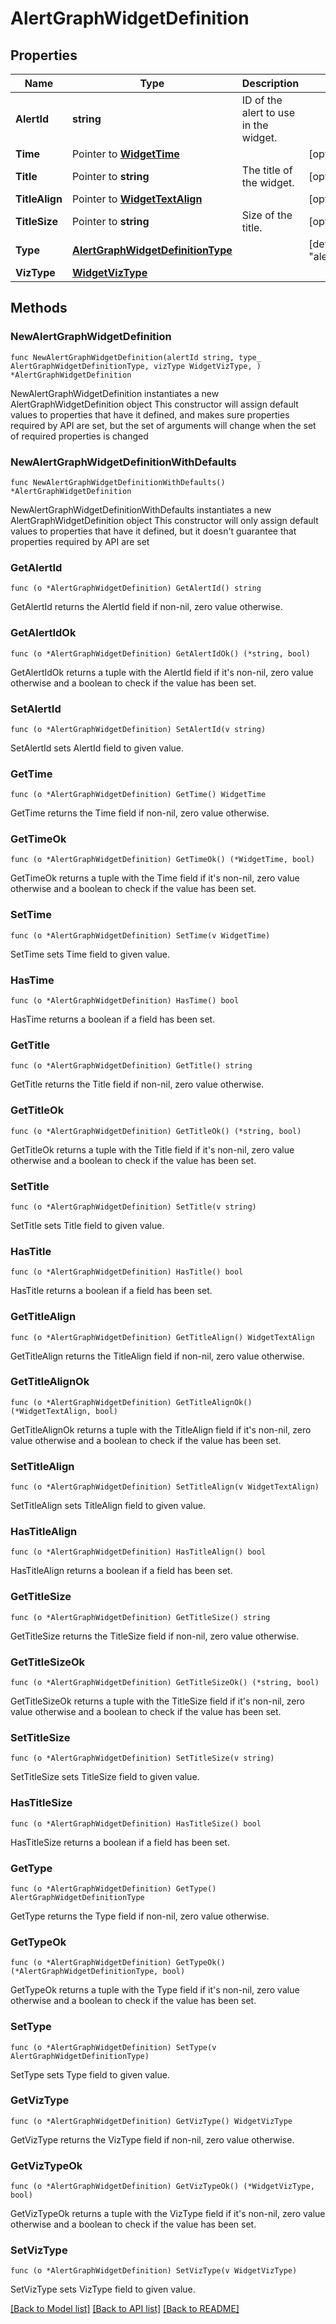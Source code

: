 # AlertGraphWidgetDefinition

## Properties

Name | Type | Description | Notes
------------ | ------------- | ------------- | -------------
**AlertId** | **string** | ID of the alert to use in the widget. | 
**Time** | Pointer to [**WidgetTime**](WidgetTime.md) |  | [optional] 
**Title** | Pointer to **string** | The title of the widget. | [optional] 
**TitleAlign** | Pointer to [**WidgetTextAlign**](WidgetTextAlign.md) |  | [optional] 
**TitleSize** | Pointer to **string** | Size of the title. | [optional] 
**Type** | [**AlertGraphWidgetDefinitionType**](AlertGraphWidgetDefinitionType.md) |  | [default to "alert_graph"]
**VizType** | [**WidgetVizType**](WidgetVizType.md) |  | 

## Methods

### NewAlertGraphWidgetDefinition

`func NewAlertGraphWidgetDefinition(alertId string, type_ AlertGraphWidgetDefinitionType, vizType WidgetVizType, ) *AlertGraphWidgetDefinition`

NewAlertGraphWidgetDefinition instantiates a new AlertGraphWidgetDefinition object
This constructor will assign default values to properties that have it defined,
and makes sure properties required by API are set, but the set of arguments
will change when the set of required properties is changed

### NewAlertGraphWidgetDefinitionWithDefaults

`func NewAlertGraphWidgetDefinitionWithDefaults() *AlertGraphWidgetDefinition`

NewAlertGraphWidgetDefinitionWithDefaults instantiates a new AlertGraphWidgetDefinition object
This constructor will only assign default values to properties that have it defined,
but it doesn't guarantee that properties required by API are set

### GetAlertId

`func (o *AlertGraphWidgetDefinition) GetAlertId() string`

GetAlertId returns the AlertId field if non-nil, zero value otherwise.

### GetAlertIdOk

`func (o *AlertGraphWidgetDefinition) GetAlertIdOk() (*string, bool)`

GetAlertIdOk returns a tuple with the AlertId field if it's non-nil, zero value otherwise
and a boolean to check if the value has been set.

### SetAlertId

`func (o *AlertGraphWidgetDefinition) SetAlertId(v string)`

SetAlertId sets AlertId field to given value.


### GetTime

`func (o *AlertGraphWidgetDefinition) GetTime() WidgetTime`

GetTime returns the Time field if non-nil, zero value otherwise.

### GetTimeOk

`func (o *AlertGraphWidgetDefinition) GetTimeOk() (*WidgetTime, bool)`

GetTimeOk returns a tuple with the Time field if it's non-nil, zero value otherwise
and a boolean to check if the value has been set.

### SetTime

`func (o *AlertGraphWidgetDefinition) SetTime(v WidgetTime)`

SetTime sets Time field to given value.

### HasTime

`func (o *AlertGraphWidgetDefinition) HasTime() bool`

HasTime returns a boolean if a field has been set.

### GetTitle

`func (o *AlertGraphWidgetDefinition) GetTitle() string`

GetTitle returns the Title field if non-nil, zero value otherwise.

### GetTitleOk

`func (o *AlertGraphWidgetDefinition) GetTitleOk() (*string, bool)`

GetTitleOk returns a tuple with the Title field if it's non-nil, zero value otherwise
and a boolean to check if the value has been set.

### SetTitle

`func (o *AlertGraphWidgetDefinition) SetTitle(v string)`

SetTitle sets Title field to given value.

### HasTitle

`func (o *AlertGraphWidgetDefinition) HasTitle() bool`

HasTitle returns a boolean if a field has been set.

### GetTitleAlign

`func (o *AlertGraphWidgetDefinition) GetTitleAlign() WidgetTextAlign`

GetTitleAlign returns the TitleAlign field if non-nil, zero value otherwise.

### GetTitleAlignOk

`func (o *AlertGraphWidgetDefinition) GetTitleAlignOk() (*WidgetTextAlign, bool)`

GetTitleAlignOk returns a tuple with the TitleAlign field if it's non-nil, zero value otherwise
and a boolean to check if the value has been set.

### SetTitleAlign

`func (o *AlertGraphWidgetDefinition) SetTitleAlign(v WidgetTextAlign)`

SetTitleAlign sets TitleAlign field to given value.

### HasTitleAlign

`func (o *AlertGraphWidgetDefinition) HasTitleAlign() bool`

HasTitleAlign returns a boolean if a field has been set.

### GetTitleSize

`func (o *AlertGraphWidgetDefinition) GetTitleSize() string`

GetTitleSize returns the TitleSize field if non-nil, zero value otherwise.

### GetTitleSizeOk

`func (o *AlertGraphWidgetDefinition) GetTitleSizeOk() (*string, bool)`

GetTitleSizeOk returns a tuple with the TitleSize field if it's non-nil, zero value otherwise
and a boolean to check if the value has been set.

### SetTitleSize

`func (o *AlertGraphWidgetDefinition) SetTitleSize(v string)`

SetTitleSize sets TitleSize field to given value.

### HasTitleSize

`func (o *AlertGraphWidgetDefinition) HasTitleSize() bool`

HasTitleSize returns a boolean if a field has been set.

### GetType

`func (o *AlertGraphWidgetDefinition) GetType() AlertGraphWidgetDefinitionType`

GetType returns the Type field if non-nil, zero value otherwise.

### GetTypeOk

`func (o *AlertGraphWidgetDefinition) GetTypeOk() (*AlertGraphWidgetDefinitionType, bool)`

GetTypeOk returns a tuple with the Type field if it's non-nil, zero value otherwise
and a boolean to check if the value has been set.

### SetType

`func (o *AlertGraphWidgetDefinition) SetType(v AlertGraphWidgetDefinitionType)`

SetType sets Type field to given value.


### GetVizType

`func (o *AlertGraphWidgetDefinition) GetVizType() WidgetVizType`

GetVizType returns the VizType field if non-nil, zero value otherwise.

### GetVizTypeOk

`func (o *AlertGraphWidgetDefinition) GetVizTypeOk() (*WidgetVizType, bool)`

GetVizTypeOk returns a tuple with the VizType field if it's non-nil, zero value otherwise
and a boolean to check if the value has been set.

### SetVizType

`func (o *AlertGraphWidgetDefinition) SetVizType(v WidgetVizType)`

SetVizType sets VizType field to given value.



[[Back to Model list]](../README.md#documentation-for-models) [[Back to API list]](../README.md#documentation-for-api-endpoints) [[Back to README]](../README.md)


